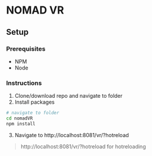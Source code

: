 # NOMAD VR

## Setup
### Prerequisites
- NPM
- Node


### Instructions
1. Clone/download repo and navigate to folder
2. Install packages
```bash
# navigate to folder
cd nomadVR
npm install
```
3. Navigate to http://localhost:8081/vr/?hotreload
> http://localhost:8081/vr/?hotreload for hotreloading
